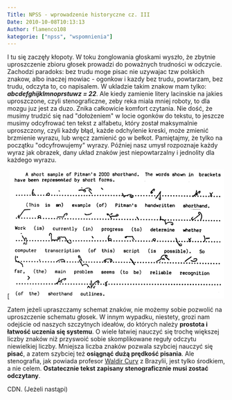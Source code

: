 ```yaml
---
Title: NPSS - wprowadzenie historyczne cz. III
Date: 2010-10-08T10:13:13
Author: flamenco108
kategorie: ["npss", "wspomnienia"]
---
```


I tu się zaczęły kłopoty. W toku żonglowania głoskami wyszło, że zbytnie
uproszczenie zbioru głosek prowadzi do poważnych trudności w odczycie.
Zachodzi paradoks: bez trudu moge pisac nie uzywajac tzw polskich
znakow, albo inaczej mowiac - ogonkow i kazdy bez trudu, powtarzam, bez
trudu, odczyta to, co napisalem. W ukladzie takim znakow mam tylko:
***abcdefghijklmnoprstuwz = 22***. Ale kiedy zamienie litery lacinskie na
jakies uproszczone, czyli stenograficzne, zeby reka miala mniej roboty,
to dla mozgu juz jest za duzo. Znika całkowicie komfort czytania. Nie
dość, że musimy trudzić się nad "dołożeniem" w locie ogonków do tekstu,
to jeszcze musimy odcyfrować ten tekst z alfabetu, który został
maksymalnie uproszczony, czyli każdy błąd, każde odchylenie kreski, może
zmienić brzmienie wyrazu, lub wręcz zamienić go w bełkot. Pamiętajmy, że
tylko na początku "odcyfrowujemy" wyrazy. Później nasz umysł rozpoznaje
każdy wyraz jak obrazek, dany układ znaków jest niepowtarzalny i
jednolity dla każdego wyrazu.



[![](shorthand3.gif)


Zatem jeżeli upraszczamy schemat znaków, nie możemy sobie pozwolić na
uproszczenie schematu głosek. W innym wypadku, niestety, grozi nam
odejście od naszych szczytnych ideałów, do których należy **prostota i
łatwość uczenia się systemu**. O wiele łatwiej nauczyć się trochę
większej liczby znaków niż przyswoić sobie skomplikowane reguły odczytu
niewielkiej liczby. Mniejsza liczba znaków pozwala szybciej nauczyć się
**pisać**, a zatem szybciej też **osiągnąć dużą prędkość pisania**. Ale
stenografia, jak powiada profesor 
[Waldir Cury](http://www.taquigrafia.emfoco.nom.br/) 
z Brazylii, jest tylko
środkiem, a nie celem. 
**Ostatecznie tekst zapisany stenograficznie musi zostać odczytany**.

CDN. (Jeżeli nastąpi)
